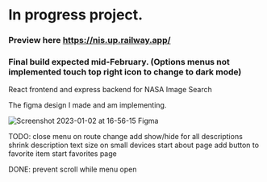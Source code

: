# In progress project.

### Preview here https://nis.up.railway.app/
### Final build expected mid-February. (Options menus not implemented touch top right icon to change to dark mode)

React frontend and express backend for NASA Image Search


The figma design I made and am implementing.



![Screenshot 2023-01-02 at 16-56-15 Figma](https://user-images.githubusercontent.com/47364240/210288160-251b6026-679d-47f7-92ac-4f90ac99e734.png)


TODO:
close menu on route change
add show/hide for all descriptions
shrink description text size on small devices
start about page
add button to favorite item
start favorites page

DONE:
prevent scroll while menu open